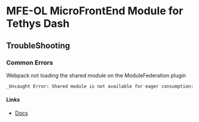 # MFE-OL MicroFrontEnd Module for Tethys Dash

## TroubleShooting

### Common Errors

Webpack not loading the shared module on the ModuleFederation plugin

```bash
_Uncaught Error: Shared module is not available for eager consumption: webpack/sharing/consume/default/react/react_
```

#### Links

- [Docs](https://webpack.js.org/concepts/module-federation/#troubleshooting)

